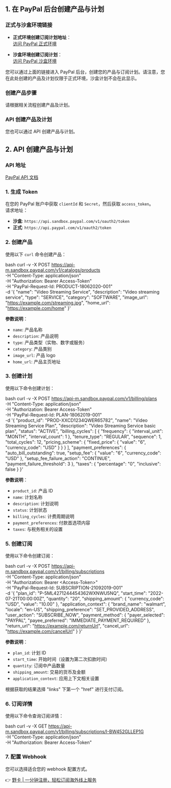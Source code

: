 ## 1. 在 PayPal 后台创建产品与计划

### 正式与沙盒环境链接

- **正式环境创建订阅计划地址**：  
  [访问 PayPal 正式环境](https://www.paypal.com/merchantapps/appcenter/acceptpayments/subscriptions)

- **沙盒环境创建订阅计划**：  
  [访问 PayPal 沙盒环境](https://www.sandbox.paypal.com/billing/plans)

您可以通过上面的链接进入 PayPal 后台，创建您的产品与订阅计划。请注意，您在此处创建的产品及计划仅限于正式环境，沙盒计划不会在此显示。

### 创建产品步骤
请根据相关流程创建产品及计划。

### API 创建产品及计划
您也可以通过 API 创建产品与计划。

## 2. API 创建产品与计划

### API 地址
[PayPal API 文档](https://developer.paypal.com/api/rest/)

### 1. 生成 Token
在您的 PayPal 账户中获取 `clientId` 和 `Secret`，然后获取 `access_token`。  
请求地址：  
- **沙盒**: `https://api.sandbox.paypal.com/v1/oauth2/token`  
- **正式**: `https://api.paypal.com/v1/oauth2/token`

### 2. 创建产品
使用以下 `curl` 命令创建产品：

bash
curl -v -X POST https://api-m.sandbox.paypal.com/v1/catalogs/products \
-H "Content-Type: application/json" \
-H "Authorization: Bearer Access-Token" \
-H "PayPal-Request-Id: PRODUCT-18062020-001" \
-d '{
  "name": "Video Streaming Service",
  "description": "Video streaming service",
  "type": "SERVICE",
  "category": "SOFTWARE",
  "image_url": "https://example.com/streaming.jpg",
  "home_url": "https://example.com/home"
}'


**参数说明**：
- `name`: 产品名称  
- `description`: 产品说明  
- `type`: 产品类型（实物、数字或服务）  
- `category`: 产品类别  
- `image_url`: 产品 logo  
- `home_url`: 产品主页地址  

### 3. 创建计划
使用以下命令创建计划：

bash
curl -v -X POST https://api-m.sandbox.paypal.com/v1/billing/plans \
-H "Content-Type: application/json" \
-H "Authorization: Bearer Access-Token" \
-H "PayPal-Request-Id: PLAN-18062019-001" \
-d '{
  "product_id": "PROD-XXCD1234QWER65782",
  "name": "Video Streaming Service Plan",
  "description": "Video Streaming Service basic plan",
  "status": "ACTIVE",
  "billing_cycles": [
    {
      "frequency": {
        "interval_unit": "MONTH",
        "interval_count": 1
      },
      "tenure_type": "REGULAR",
      "sequence": 1,
      "total_cycles": 12,
      "pricing_scheme": {
        "fixed_price": {
          "value": "6",
          "currency_code": "USD"
        }
      }
    }
  ],
  "payment_preferences": {
    "auto_bill_outstanding": true,
    "setup_fee": {
      "value": "6",
      "currency_code": "USD"
    },
    "setup_fee_failure_action": "CONTINUE",
    "payment_failure_threshold": 3
  },
  "taxes": {
    "percentage": "0",
    "inclusive": false
  }
}'


**参数说明**：
- `product_id`: 产品 ID  
- `name`: 计划名称  
- `description`: 计划说明  
- `status`: 计划状态  
- `billing_cycles`: 计费周期说明  
- `payment_preferences`: 付款首选项内容  
- `taxes`: 与税务相关的设置  

### 5. 创建订阅
使用以下命令创建订阅：

bash
curl -v -X POST https://api-m.sandbox.paypal.com/v1/billing/subscriptions \
-H "Content-Type: application/json" \
-H "Authorization: Bearer &lt;Access-Token&gt;" \
-H "PayPal-Request-Id: SUBSCRIPTION-21092019-001" \
-d '{
  "plan_id": "P-5ML4271244454362WXNWU5NQ",
  "start_time": "2022-07-21T00:00:00Z",
  "quantity": "20",
  "shipping_amount": {
    "currency_code": "USD",
    "value": "10.00"
  },
  "application_context": {
    "brand_name": "walmart",
    "locale": "en-US",
    "shipping_preference": "SET_PROVIDED_ADDRESS",
    "user_action": "SUBSCRIBE_NOW",
    "payment_method": {
      "payer_selected": "PAYPAL",
      "payee_preferred": "IMMEDIATE_PAYMENT_REQUIRED"
    },
    "return_url": "https://example.com/returnUrl",
    "cancel_url": "https://example.com/cancelUrl"
  }
}'


**参数说明**：
- `plan_id`: 计划 ID  
- `start_time`: 开始时间（设置为第二次扣款时间）  
- `quantity`: 订阅中产品数量  
- `shipping_amount`: 交易的货币及金额   
- `application_context`: 应用上下文相关设置  

根据获取的结果选择 "links" 下第一个 "href" 进行支付订阅。

### 6. 订阅详情
使用以下命令查询订阅详情：

bash
curl -v -X GET https://api-m.sandbox.paypal.com/v1/billing/subscriptions/I-BW452GLLEP1G \
-H "Content-Type: application/json" \
-H "Authorization: Bearer Access-Token"


### 7. 配置 Webhook
您可以选择适合您的 webhook 配置方式。

👉 [野卡 | 一分钟注册，轻松订阅海外线上服务](https://bit.ly/bewildcard)